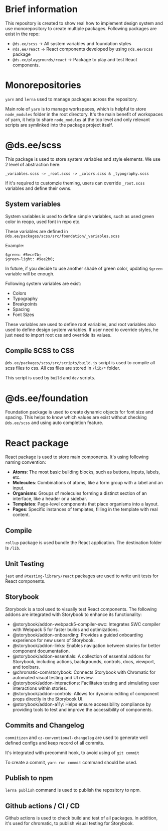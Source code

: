 # Brief information

This repository is created to show real how to implement design system and use monorepository to create multiple packages. Following packages are exist in the repo:

- `@ds.ee/scss` -> All system variables and foundation styles
- `@ds.ee/react` -> React components developed by using `@ds.ee/scss` package
- `@ds.ee/playgrounds/react` -> Package to play and test React components.

# Monorepositories

`yarn` and `lerna` used to manage packages across the repository.

Main role of `yarn` is to manage workspaces, which is helpful to store `node_modules` folder in the root directory. It's the main benefit of workspaces of yarn, it help to share `node_modules` at the top level and only relevant scripts are symlinked into the package project itself.

# @ds.ee/scss

This package is used to store system variables and style elements. We use 2 level of abstraction here:

```
_variables.scss -> _root.scss -> _colors.scss & _typography.scss
```

If it's required to customzie theming, users can override `_root.scss` variables and define their owns. 

## System variables

System variables is used to define simple variables, such as used green color in reopo, used font in repo etc. 

These variables are defined in `@ds.ee/packages/scss/src/foundation/_variables.scss`

Example:

```
$green: #5ece7b;
$green-light: #9ee2b0;
```

In future, if you decide to use another shade of green color, updating `$green` variable will be enough.

Following system variables are exist:

- Colors
- Typography
- Breakpoints
- Spacing
- Font Sizes

These variables are used to define root variables, and root variables also used to define design system variables. If user need to override styles, he just need to import root css and override its values.

## Compile SCSS to CSS

`@ds.ee/packages/scss/src/scripts/build.js` script is used to compile all scss files to css. All css files are stored in `/lib/*` folder.

This script is used by `build` and `dev` scripts.

# @ds.ee/foundation

Foundation package is used to create dynamic objects for font size and spacing. This helps to know which values are exist without checking `@ds.ee/scss` and using auto completion feature.

# React package

React package is used to store main components. It's using following naming convention:

- **Atoms**: The most basic building blocks, such as buttons, inputs, labels, etc.
- **Molecules**: Combinations of atoms, like a form group with a label and an input.
- **Organisms**: Groups of molecules forming a distinct section of an interface, like a header or a sidebar.
- **Templates**: Page-level components that place organisms into a layout.
- **Pages**: Specific instances of templates, filling in the template with real content.

## Compile

`rollup` package is used bundle the React application. The destination folder is `/lib`.


## Unit Testing

`jest` and `@testing-library/react` packages are used to write unit tests for React components.

## Storybook

Storybook is a tool used to visually test React components. The following addons are integrated with Storybook to enhance its functionality:

- @storybook/addon-webpack5-compiler-swc: Integrates SWC compiler with Webpack 5 for faster builds and optimizations.
- @storybook/addon-onboarding: Provides a guided onboarding experience for new users of Storybook.
- @storybook/addon-links: Enables navigation between stories for better component documentation.
- @storybook/addon-essentials: A collection of essential addons for Storybook, including actions, backgrounds, controls, docs, viewport, and toolbars.
- @chromatic-com/storybook: Connects Storybook with Chromatic for automated visual testing and UI review.
- @storybook/addon-interactions: Facilitates testing and simulating user interactions within stories.
- @storybook/addon-controls: Allows for dynamic editing of component props directly in the Storybook UI.
- @storybook/addon-a11y: Helps ensure accessibility compliance by providing tools to test and improve the accessibility of components.

## Commits and Changelog

`commitizen` and `cz-conventional-changelog` are used to generate well defined configs and keep record of all commits.

It's integrated with precommit hook, to avoid using of `git commit`

To create a commit, `yarn run commit` command should be used.

## Publish to npm

`lerna publish` command is used to publish the repository to npm.

## Github actions / CI / CD

Github actions is used to check build and test of all packages. In addition, it's used for chromatic, to publish visual testing for Storybook. 

